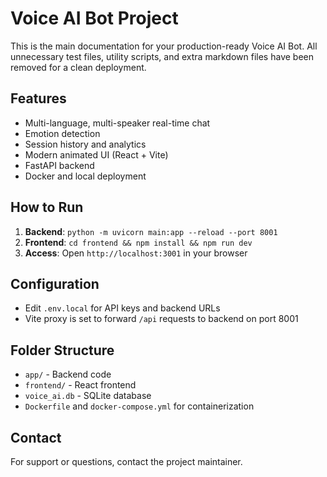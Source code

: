 # Voice AI Bot Project

This is the main documentation for your production-ready Voice AI Bot. All unnecessary test files, utility scripts, and extra markdown files have been removed for a clean deployment.

## Features
- Multi-language, multi-speaker real-time chat
- Emotion detection
- Session history and analytics
- Modern animated UI (React + Vite)
- FastAPI backend
- Docker and local deployment

## How to Run
1. **Backend**: `python -m uvicorn main:app --reload --port 8001`
2. **Frontend**: `cd frontend && npm install && npm run dev`
3. **Access**: Open `http://localhost:3001` in your browser

## Configuration
- Edit `.env.local` for API keys and backend URLs
- Vite proxy is set to forward `/api` requests to backend on port 8001

## Folder Structure
- `app/` - Backend code
- `frontend/` - React frontend
- `voice_ai.db` - SQLite database
- `Dockerfile` and `docker-compose.yml` for containerization

## Contact
For support or questions, contact the project maintainer.
